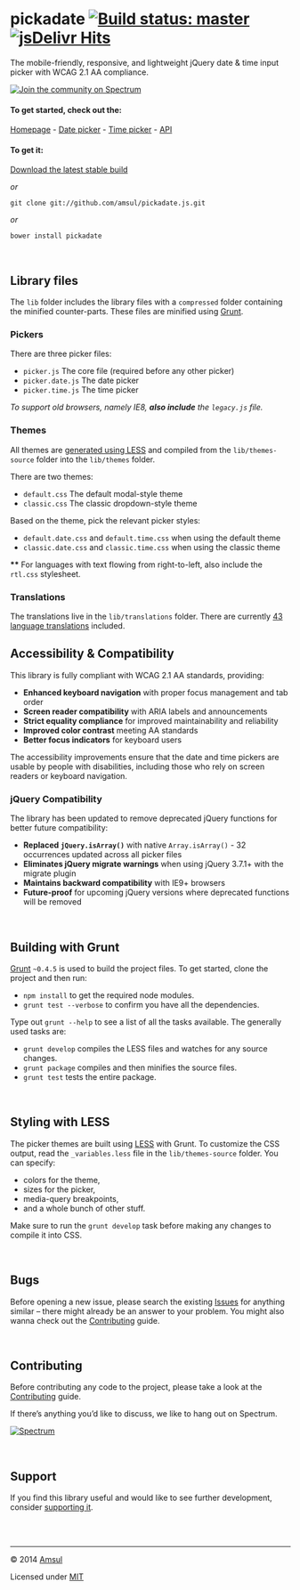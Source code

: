 # pickadate [![Build status: master](https://travis-ci.org/amsul/pickadate.js.svg?branch=master)](https://travis-ci.org/amsul/pickadate.js) [![jsDelivr Hits](https://data.jsdelivr.com/v1/package/npm/pickadate/badge?style=rounded)](https://www.jsdelivr.com/package/npm/pickadate)

The mobile-friendly, responsive, and lightweight jQuery date & time input picker with WCAG 2.1 AA compliance.

[![Join the community on Spectrum](https://withspectrum.github.io/badge/badge.svg)](https://spectrum.chat/pickadate)


#### To get started, check out the:

[Homepage](http://amsul.ca/pickadate.js) - [Date picker](http://amsul.ca/pickadate.js/date) - [Time picker](http://amsul.ca/pickadate.js/time) - [API](http://amsul.ca/pickadate.js/api)


#### To get it:

[Download the latest stable build](https://github.com/amsul/pickadate.js/archive/master.zip)

*or*

`git clone git://github.com/amsul/pickadate.js.git`

*or*

`bower install pickadate`




<br>

## Library files

The `lib` folder includes the library files with a `compressed` folder containing the minified counter-parts. These files are minified using [Grunt](#building-with-grunt).

### Pickers

There are three picker files:

* `picker.js` The core file (required before any other picker)
* `picker.date.js` The date picker
* `picker.time.js` The time picker

_To support old browsers, namely IE8, **also include** the `legacy.js` file._


### Themes

All themes are [generated using LESS](#less-styling) and compiled from the `lib/themes-source` folder into the `lib/themes` folder.

There are two themes:

* `default.css` The default modal-style theme
* `classic.css` The classic dropdown-style theme

Based on the theme, pick the relevant picker styles:

* `default.date.css` and `default.time.css` when using the default theme
* `classic.date.css` and `classic.time.css` when using the classic theme

__**__ For languages with text flowing from right-to-left, also include the `rtl.css` stylesheet.


### Translations

The translations live in the `lib/translations` folder. There are currently [43 language translations](https://github.com/amsul/pickadate.js/tree/master/lib/translations) included.


## Accessibility & Compatibility

This library is fully compliant with WCAG 2.1 AA standards, providing:

- **Enhanced keyboard navigation** with proper focus management and tab order
- **Screen reader compatibility** with ARIA labels and announcements
- **Strict equality compliance** for improved maintainability and reliability
- **Improved color contrast** meeting AA standards
- **Better focus indicators** for keyboard users

The accessibility improvements ensure that the date and time pickers are usable by people with disabilities, including those who rely on screen readers or keyboard navigation.

### jQuery Compatibility

The library has been updated to remove deprecated jQuery functions for better future compatibility:

- **Replaced `jQuery.isArray()`** with native `Array.isArray()` - 32 occurrences updated across all picker files
- **Eliminates jQuery migrate warnings** when using jQuery 3.7.1+ with the migrate plugin
- **Maintains backward compatibility** with IE9+ browsers
- **Future-proof** for upcoming jQuery versions where deprecated functions will be removed



<br>

## Building with Grunt

[Grunt](http://gruntjs.com/) `~0.4.5` is used to build the project files. To get started, clone the project and then run:

- `npm install` to get the required node modules.
- `grunt test --verbose` to confirm you have all the dependencies.


Type out `grunt --help` to see a list of all the tasks available. The generally used tasks are:

- `grunt develop` compiles the LESS files and watches for any source changes.
- `grunt package` compiles and then minifies the source files.
- `grunt test` tests the entire package.




<br>

<a name="less-styling"></a>
## Styling with LESS

The picker themes are built using [LESS](http://lesscss.org/) with Grunt. To customize the CSS output, read the `_variables.less` file in the `lib/themes-source` folder. You can specify:

- colors for the theme,
- sizes for the picker,
- media-query breakpoints,
- and a whole bunch of other stuff.


Make sure to run the `grunt develop` task before making any changes to compile it into CSS.





<br>

## Bugs

Before opening a new issue, please search the existing [Issues](https://github.com/amsul/pickadate.js/issues) for anything similar – there might already be an answer to your problem. You might also wanna check out the [Contributing](https://github.com/amsul/pickadate.js/blob/master/CONTRIBUTING.md) guide.





<br>

## Contributing

Before contributing any code to the project, please take a look at the [Contributing](https://github.com/amsul/pickadate.js/blob/master/CONTRIBUTING.md) guide.

If there’s anything you’d like to discuss, we like to hang out on Spectrum.


[![Spectrum](https://withspectrum.github.io/badge/badge.svg)](https://spectrum.chat/pickadate)





<br>

## Support

If you find this library useful and would like to see further development, consider [supporting it](http://selz.co/1g80kCZ).





<br><br>

---

© 2014 [Amsul](http://twitter.com/amsul_)

Licensed under [MIT](http://amsul.ca/MIT)

